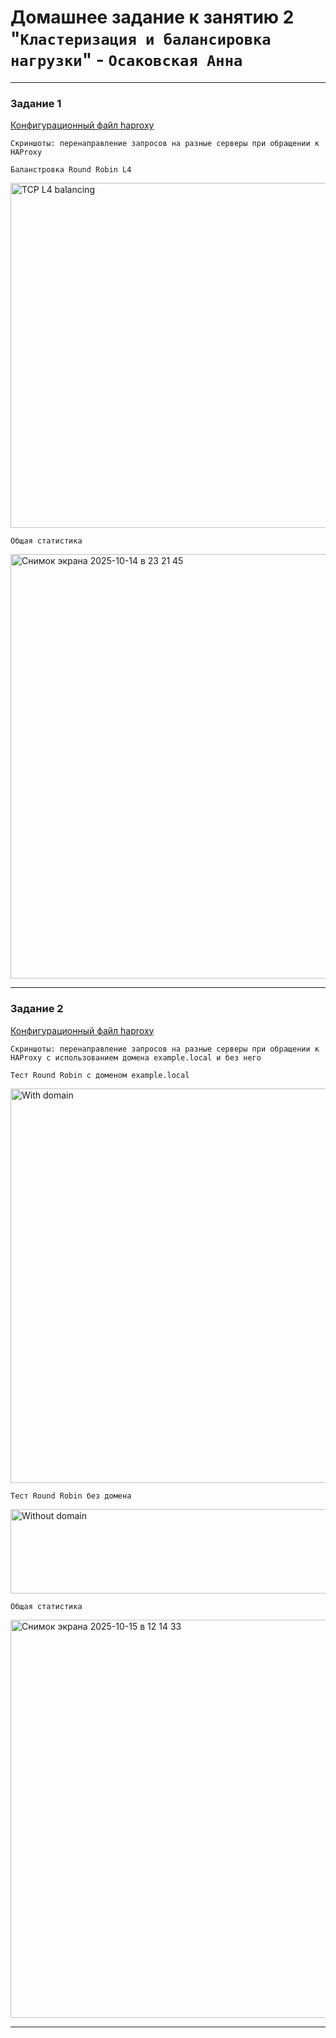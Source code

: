 # Домашнее задание к занятию 2 "`Кластеризация и балансировка нагрузки`" - `Осаковская Анна`

---

### Задание 1

[Конфигурационный файл haproxy](task1/haproxy.cfg)

`Скриншоты: перенаправление запросов на разные серверы при обращении к HAProxy`

`Баланстровка Round Robin L4`

<img width="738" height="552" alt="TCP L4 balancing" src="https://github.com/user-attachments/assets/69e36e36-86f1-415a-8727-d89f15c47da1" />


`Общая статистика`

<img width="1595" height="679" alt="Снимок экрана 2025-10-14 в 23 21 45" src="https://github.com/user-attachments/assets/c789684e-4f47-4a74-b877-3ad9dc4c4054" />

---

### Задание 2

[Конфигурационный файл haproxy](task2/haproxy.cfg)

`Скриншоты: перенаправление запросов на разные серверы при обращении к HAProxy c использованием домена example.local и без него`

`Тест Round Robin с доменом example.local`

<img width="751" height="631" alt="With domain" src="https://github.com/user-attachments/assets/205b20d7-5742-491a-8601-89b0374d49b0" />


`Тест Round Robin без домена`

<img width="889" height="135" alt="Without domain" src="https://github.com/user-attachments/assets/78f1f9e6-4837-42d1-b8ab-d4d08af46900" />


`Общая статистика`

<img width="1307" height="637" alt="Снимок экрана 2025-10-15 в 12 14 33" src="https://github.com/user-attachments/assets/537dadeb-a11c-40da-a5ef-7519c5fdceb1" />

---

